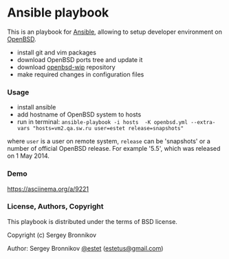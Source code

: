 Ansible playbook
================

This is an playbook for [Ansible](http://www.ansible.com),
allowing to setup developer environment on [OpenBSD](http://www.openbsd.org/).

* install git and vim packages
* download OpenBSD ports tree and update it
* download [openbsd-wip](https://github.com/jasperla/openbsd-wip) repository
* make required changes in configuration files

### Usage

* install ansible
* add hostname of OpenBSD system to hosts
* run in terminal:
 ``ansible-playbook -i hosts  -K openbsd.yml --extra-vars "hosts=vm2.qa.sw.ru user=estet release=snapshots"``

where ``user`` is a user on remote system, ``release`` can be 'snapshots' or a number of official OpenBSD release.
For example '5.5', which was released on 1 May 2014.

### Demo

https://asciinema.org/a/9221

### License, Authors, Copyright

This playbook is distributed under the terms of BSD license.

Copyright (c) Sergey Bronnikov

Author: Sergey Bronnikov [@estet](https://twitter.com/estet) (estetus@gmail.com)

